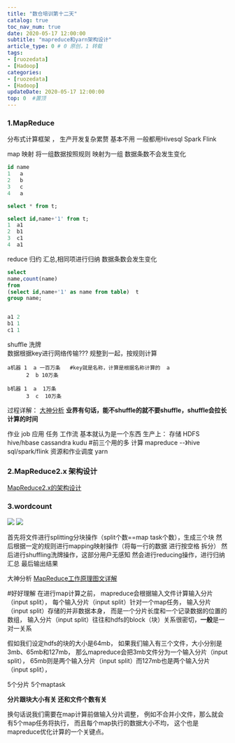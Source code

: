 ```yaml
---
title: "数仓培训第十二天"
catalog: true
toc_nav_num: true
date: 2020-05-17 12:00:00
subtitle: "mapreduce和yarn架构设计"
article_type: 0 # 0 原创，1 转载
tags:
- [ruozedata]
- [Hadoop]
categories:
- [ruozedata]
- [Hadoop]
updateDate: 2020-05-17 12:00:00
top: 0  #置顶
---
```




### 1.MapReduce

分布式计算框架 ，
生产开发复杂累赘 基本不用 
一般都用Hivesql Spark Flink

map 映射
    将一组数据按照规则 映射为一组
    数据条数不会发生变化
```sql
id name
1   a
2   b
3   c
4   a

select * from t;

select id,name+'1' from t;
1  a1
2  b1
3  c1
4  a1
```

reduce  归约 汇总,相同项进行归纳
	数据条数会发生变化	
```sql
select
name,count(name) 
from
(select id,name+'1' as name from table)  t
group name;


a1 2
b1 1
c1 1
```

shuffle  洗牌  
数据根据key进行网络传输??? 规整到一起，按规则计算
```
a机器 1  a 一百万条   #key就是名称，计算是根据名称计算的  a
      2  b 10万条

b机器 1  a  1万条
      3  c  10万条
```
过程详解：
[大神分析](https://blog.csdn.net/zpf336/article/details/80931629)
**业界有句话，能不shuffle的就不要shuffle，shuffle会拉长计算的时间**

作业 job 应用 任务 工作流 基本就认为是一个东西
生产上：
存储 HDFS hive/hbase cassandra kudu #前三个用的多
计算 mapreduce --》hive sql/spark/flink 
资源和作业调度  yarn 

### 2.MapReduce2.x 架构设计 

[MapReduce2.x的架构设计](https://wangqi1994.github.io/2020/05/17/MapReduce2.x的架构设计/)


### 3.wordcount

![](https://i.loli.net/2020/06/11/DO3dHCX7EhzPv6u.png)
![](https://i.loli.net/2020/06/11/rzbpKwkgxDFNJV5.png)

首先将文件进行splitting分块操作（split个数==map task个数），生成三个块
然后根据一定的规则进行mapping映射操作（将每一行的数据 进行按空格 拆分）
然后进行shuffling洗牌操作，这部分用户无感知
然会进行reducing操作，进行归纳汇总
最后输出结果

大神分析
[MapReduce工作原理图文详解](http://blog.itpub.net/30089851/viewspace-2095837/)


#好好理解
在进行map计算之前，
mapreduce会根据输入文件计算输入分片（input split），
每个输入分片（input split）针对一个map任务，
输入分片（input split）存储的并非数据本身，
而是一个分片长度和一个记录数据的位置的数组，
输入分片（input split）往往和hdfs的block（块）关系很密切，**一般**是一对一关系


假如我们设定hdfs的块的大小是64mb，
如果我们输入有三个文件，大小分别是3mb、65mb和127mb，
那么mapreduce会把3mb文件分为一个输入分片（input split），
65mb则是两个输入分片（input split）而127mb也是两个输入分片
（input split），

5个分片  5个maptask

**分片跟块大小有关 还和文件个数有关**

换句话说我们需要在map计算前做输入分片调整，
例如不合并小文件，那么就会有5个map任务将执行，
而且每个map执行的数据大小不均，
这个也是mapreduce优化计算的一个关键点。



